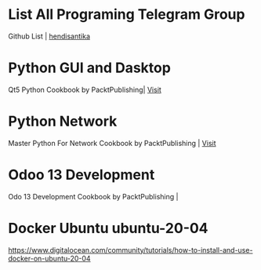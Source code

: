 # List All Programing Telegram Group
Github List | <a href="https://github.com/hendisantika/List-All-Programming-Telegram-Group.git">hendisantika</a>

# Python GUI and Dasktop
Qt5 Python Cookbook by PacktPublishing| <a href="https://github.com/PacktPublishing/Qt5-Python-GUI-Programming-Cookbook.git">Visit</a>

# Python Network
Master Python For Network Cookbook by PacktPublishing | <a href="https://github.com/PacktPublishing/Mastering-Python-for-Networking-and-Security-Second-Edition.git">Visit</a>

# Odoo 13 Development
Odo 13 Development Cookbook by PacktPublishing | <a href="https://github.com/PacktPublishing/Odoo-13-Development-Cookbook-Fourth-Edition.git"></a>

# Docker Ubuntu ubuntu-20-04
https://www.digitalocean.com/community/tutorials/how-to-install-and-use-docker-on-ubuntu-20-04